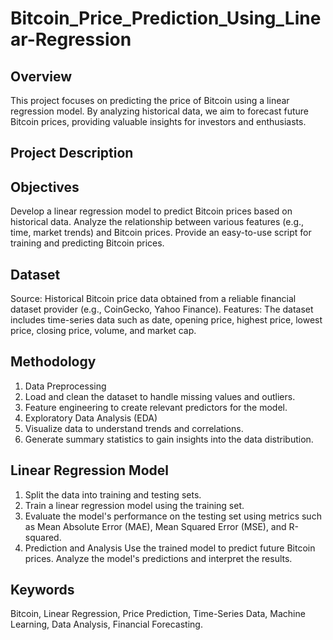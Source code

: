 # Bitcoin_Price_Prediction_Using_Linear-Regression
## **Overview**
This project focuses on predicting the price of Bitcoin using a linear regression model. By analyzing historical data, we aim to forecast future Bitcoin prices, providing valuable insights for investors and enthusiasts.

## Project Description
## Objectives
Develop a linear regression model to predict Bitcoin prices based on historical data.
Analyze the relationship between various features (e.g., time, market trends) and Bitcoin prices.
Provide an easy-to-use script for training and predicting Bitcoin prices.
## Dataset
Source: Historical Bitcoin price data obtained from a reliable financial dataset provider (e.g., CoinGecko, Yahoo Finance).
Features: The dataset includes time-series data such as date, opening price, highest price, lowest price, closing price, volume, and market cap.
## Methodology
1. Data Preprocessing
2. Load and clean the dataset to handle missing values and outliers.
3. Feature engineering to create relevant predictors for the model.
4. Exploratory Data Analysis (EDA)
5. Visualize data to understand trends and correlations.
6. Generate summary statistics to gain insights into the data distribution.
## **Linear Regression Model**
1. Split the data into training and testing sets.
2. Train a linear regression model using the training set.
3. Evaluate the model's performance on the testing set using metrics such as Mean Absolute Error (MAE), Mean Squared Error (MSE), and R-squared.
4. Prediction and Analysis
Use the trained model to predict future Bitcoin prices.
Analyze the model's predictions and interpret the results.
## **Keywords**
Bitcoin, Linear Regression, Price Prediction, Time-Series Data, Machine Learning, Data Analysis, Financial Forecasting.
